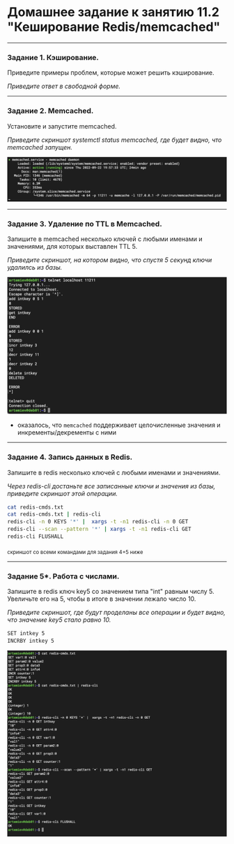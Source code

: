 # Домашнее задание к занятию 11.2 "Кеширование Redis/memcached"

---

### Задание 1. Кэширование. 

Приведите примеры проблем, которые может решить кэширование. 

*Приведите ответ в свободной форме.*

---

### Задание 2. Memcached.

Установите и запустите memcached.

*Приведите скриншот systemctl status memcached, где будет видно, что memcached запущен.*

![task1 screen](https://github.com/paive-media/netology_dz_11-1/blob/main/dz_db_11-2_screen1.png "memcached status")

---

### Задание 3. Удаление по TTL в Memcached.

Запишите в memcached несколько ключей с любыми именами и значениями, для которых выставлен TTL 5. 

*Приведите скриншот, на котором видно, что спустя 5 секунд ключи удалилсь из базы.*

![task2 screen](https://github.com/paive-media/netology_dz_11-1/blob/main/dz_db_11-2_screen2.png "memcached rw ex")

- оказалось, что `memcached` поддерживает целочисленные значения и инкременты/декременты с ними

---

### Задание 4. Запись данных в Redis. 

Запишите в redis несколько ключей с любыми именами и значениями. 

*Через redis-cli достаньте все записанные ключи и значения из базы, приведите скриншот этой операции.*

```sh
cat redis-cmds.txt 
cat redis-cmds.txt | redis-cli
redis-cli -n 0 KEYS '*' |  xargs -t -n1 redis-cli -n 0 GET
redis-cli --scan --pattern '*' | xargs -t -n1 redis-cli GET
redis-cli FLUSHALL
```
<sub>скриншот со всеми командами для задания 4+5 ниже</sub>

---

### Задание 5*. Работа с числами. 

Запишите в redis ключ key5 со значением типа "int" равным числу 5. Увеличьте его на 5, чтобы в итоге в значении лежало число 10.  

*Приведите скриншот, где будут проделаны все операции и будет видно, что значение key5 стало равно 10.*

```sh
SET intkey 5
INCRBY intkey 5
```

![task4-5 screen](https://github.com/paive-media/netology_dz_11-1/blob/main/dz_db_11-2_screen3.png "redis data manipulation")
